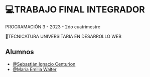 # 💻TRABAJO FINAL INTEGRADOR 

PROGRAMACIÓN 3 - 2023 - 2do cuatrimestre 

🏫TECNICATURA UNIVERSITARIA EN DESARROLLO WEB
## Alumnos

- [@Sebastián Ignacio Centurion](https://github.com/ScenturionZ)
- [@María Emilia Walter](https://github.com/MariaEmiliaWalter)

